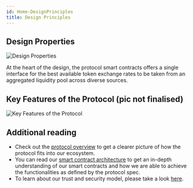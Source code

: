 ```yaml
---
id: Home-DesignPrinciples
title: Design Principles
---
```

## Design Properties
![Design Properties](/uploads/designproperties.png "Design Properties")

At the heart of the design, the protocol smart contracts offers a single interface for the best available token exchange rates to be taken from an aggregated liquidity pool across diverse sources. 

## Key Features of the Protocol (pic not finalised)
![Key Features of the Protocol](/uploads/keyfeatures.png "Key Features")

## Additional reading
* Check out the [protocol overview](home-protocoloverview.md) to get a clearer picture of how the protocol fits into our ecosystem.
* You can read our [smart contract architecture](home-architecture.md) to get an in-depth understanding of our smart contracts and how we are able to achieve the functionalities as defined by the protocol spec. 
* To learn about our trust and security model, please take a look [here](home-trustmodel.md).